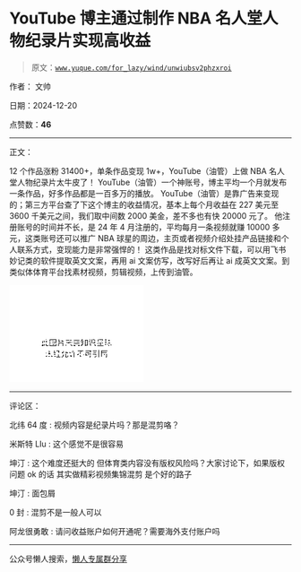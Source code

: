 # YouTube 博主通过制作 NBA 名人堂人物纪录片实现高收益

> 原文：[`www.yuque.com/for_lazy/wind/unwiubsv2phzxroi`](https://www.yuque.com/for_lazy/wind/unwiubsv2phzxroi)

作者： 文帅

日期：2024-12-20

点赞数：**46**

* * *

正文：

12 个作品涨粉 31400+，单条作品变现 1w+，YouTube（油管）上做 NBA 名人堂人物纪录片太牛皮了！
YouTube（油管）一个神账号，博主平均一个月就发布一条作品，好多作品都是一百多万的播放。
YouTube（油管）是靠广告来变现的；第三方平台查了下这个博主的收益情况，基本上每个月收益在 227 美元至 3600 千美元之间，我们取中间数 2000 美金，差不多也有快 20000 元了。
他注册账号的时间并不长，是 24 年 4 月注册的，平均每月一条视频就赚 10000 多元，这类账号还可以推广 NBA 球星的周边，主页或者视频介绍处挂产品链接和个人联系方式，变现能力是非常强悍的！
这类作品是找对标文件下载，可以用飞书妙记类的软件提取英文文案，再用 ai 文案仿写，改写好后再让 ai 成英文文案。到类似体体育平台找素材视频，剪辑视频，上传到油管。

![](img/bb6f5327d43b6db61ce765df820d681a.png "None")

* * *

评论区：

北纬 64 度 : 视频内容是纪录片吗？那是混剪咯？

米斯特 LIu : 这个感觉不是很容易

坤汀 : 这个难度还挺大的 但体育类内容没有版权风险吗？大家讨论下，如果版权问题 ok 的话 其实做精彩视频集锦混剪 是个好的路子

坤汀 : 面包屑

0 封 : 混剪不是一般人可以

阿龙很勇敢 : 请问收益账户如何开通呢？需要海外支付账户吗

* * *

公众号懒人搜索，[懒人专属群分享](https://lazybook.fun/#/blog/group)